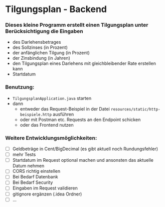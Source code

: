 # Tilgungsplan - Backend

### Dieses kleine Programm erstellt einen Tilgungsplan unter Berücksichtigung die Eingaben
- des Darlehensbetrages
- des Sollzinses (in Prozent)
- der anfänglichen Tilgung (in Prozent)
- der Zinsbindung (in Jahren)
- den Tilgungsplan eines Darlehens mit gleichbleibender Rate erstellen kann
- Startdatum

### Benutzung:
- ```TilgungsplanApplication.java``` starten
- dann
  - entweder das Request-Beispiel in der Datei ```resources/static/http-beispiele.http``` ausführen
  - oder mit Postman etc. Requests an den Endpoint schicken
  - oder das Frontend nutzen

### Weitere Entwicklungsmöglichkeiten:
- [ ] Geldbeträge in Cent/BigDecimal (es gibt aktuell noch Rundungsfehler)
- [ ] mehr Tests
- [ ] Startdatum im Request optional machen und ansonsten das aktuelle Datum nehmen
- [ ] CORS richtig einstellen
- [ ] Bei Bedarf Datenbank
- [ ] Bei Bedarf Security
- [ ] Eingaben im Request validieren
- [ ] gitignore ergänzen (.idea Ordner)
- [ ] ...
